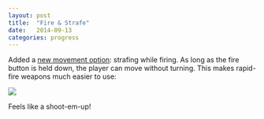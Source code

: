 ```yaml
---
layout: post
title:  "Fire & Strafe"
date:   2014-09-13
categories: progress
---
```

Added a [new movement option](https://github.com/cxong/cdogs-sdl/issues/304): strafing while firing. As long as the fire button is held down, the player can move without turning. This makes rapid-fire weapons much easier to use:

![](https://raw2.github.com/cxong/cdogs-sdl/gh-pages/_posts/fire_strafe.gif)

Feels like a shoot-em-up!